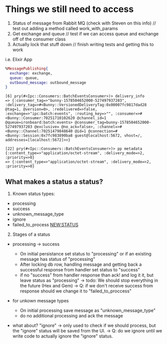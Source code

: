 # Things we still need to access

1. Status of message from Rabbit MQ (check with Steven on this info)
  // test out adding a method called work_with_params
2. Get exchange and queue
  // test if we can access queue and exchange off of the consumer class
3. Actually lock that stuff down
  // finish writing tests and getting this to work


i.e. Elixir App
```elixir
%MessagePublishing{
  exchange: exchange,
  queue: queue,
  outbound_message: outbound_message
}
```

```
[6] pry(#<Ipc::Consumers::BatchEventsConsumer>)> delivery_info
=> {:consumer_tag=>"bunny-1578504652000-527497937203", :delivery_tag=>#<Bunny::VersionedDeliveryTag:0x00007fc9817dad28 @tag=1, @version=0>, :redelivered=>false, :exchange=>"ipc:batch:events", :routing_key=>"", :consumer=>#<Bunny::Consumer:70251710102620 @channel_id=1 @queue=ironboard:batch:events> @consumer_tag=bunny-1578504652000-527497937203 @exclusive= @no_ack=false>, :channel=>#<Bunny::Channel:70251479848640 @id=1 @connection=#<Bunny::Session:0x7fc983890ba8 guest@localhost:5672, vhost=/, addresses=[localhost:5672]>>}
```

```
[22] pry(#<Ipc::Consumers::BatchEventsConsumer>)> pp metadata
{:content_type=>"application/octet-stream", :delivery_mode=>2, :priority=>0}
=> {:content_type=>"application/octet-stream", :delivery_mode=>2, :priority=>0}
```

## What makes a status a status?

1. Known status types:

- processing
- success
- unknown_message_type
- ignore
- failed_to_process <NEW:STATUS>

2. Stages of a status

- processing -> success
  * On initial persistance set status to "processing" or if an existing message has status of "processing"
  * After locking db row, handling message and getting back a successful response from handler set status to "success"
  * if no "success" from handler response than ack! and log it it, but leave status as "processing"
    -> todo: We should stop everything in the future (Hex and Gem)
    -> Q: if we don't receive success from response should we change it to "failed_to_proccess"

- for unkown message types
  * On initial processing save message as "unknown_message_type"
  * do no additional processing and ack the message

- what about? "ignore"
  -> only used to check if we should process, but the "ignore" status will be saved from the UI.
  -> Q: do we ignore until we write code to actually ignore the "ignore" status.


